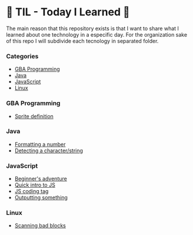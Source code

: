 # 📝 TIL - Today I Learned  📝

The main reason that this repository exists is that I want to share what I learned about one technology in a especific day.
For the organization sake of this repo I will subdivide each tecnology in separated folder.

### Categories 

- [GBA Programming](#GBA_Programming)
- [Java](#Java)
- [JavaScript](#JavaScript)
- [Linux](#Linux)

### GBA Programming 

- [Sprite definition](GBA_Programming/sprite-definition.md)

### Java

- [Formatting a number](Java/formatting-number.md)
- [Detecting a character/string](Java/dots-string.md)

### JavaScript

- [Beginner's adventure](JavaScript/beginner-adventure.md)
- [Quick intro to JS](JavaScript/intro.md)
- [JS coding tag](JavaScript/js-tag.md)
- [Outputting something](JavaScript/hello-world.md)

### Linux

- [Scanning bad blocks](Linux/scanning-badblocks.md)
